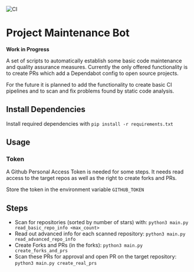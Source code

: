 ![CI](https://github.com/sconvent/dependabot-bot/actions/workflows/ci.yml/badge.svg?branch=main)

# Project Maintenance Bot
**Work in Progress**

A set of scripts to automatically establish some basic code maintenance and quality assurance measures.
Currently the only offered functionality is to create PRs which add a Dependabot config to open source projects.

For the future it is planned to add the functionality to create basic CI pipelines and to scan and fix problems found by static code analysis.

## Install Dependencies
Install required dependencies with `pip install -r requirements.txt`

## Usage

### Token
A Github Personal Access Token is needed for some steps. It needs read access to the target repos as well as the right to create forks and PRs.

Store the token in the environment variable `GITHUB_TOKEN`

## Steps

- Scan for repositories (sorted by number of stars) with: `python3 main.py read_basic_repo_info <max_count>`
- Read out advanced info for each scanned repository: `python3 main.py read_advanced_repo_info`
- Create Forks and PRs (in the forks): `python3 main.py create_forks_and_prs`
- Scan these PRs for approval and open PR on the target repository: `python3 main.py create_real_prs`
